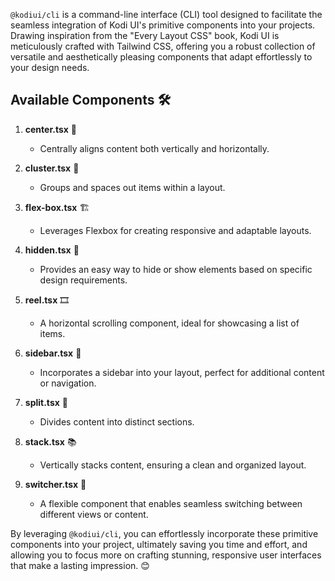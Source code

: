 `@kodiui/cli` is a command-line interface (CLI) tool designed to facilitate the seamless integration of Kodi UI's primitive components into your projects. Drawing inspiration from the "Every Layout CSS" book, Kodi UI is meticulously crafted with Tailwind CSS, offering you a robust collection of versatile and aesthetically pleasing components that adapt effortlessly to your design needs.

## Available Components 🛠

1. **center.tsx** 🎯

   - Centrally aligns content both vertically and horizontally.

2. **cluster.tsx** 🍇

   - Groups and spaces out items within a layout.

3. **flex-box.tsx** 🏗

   - Leverages Flexbox for creating responsive and adaptable layouts.

4. **hidden.tsx** 🙈

   - Provides an easy way to hide or show elements based on specific design requirements.

5. **reel.tsx** 🎞

   - A horizontal scrolling component, ideal for showcasing a list of items.

6. **sidebar.tsx** 📑

   - Incorporates a sidebar into your layout, perfect for additional content or navigation.

7. **split.tsx** 🧩

   - Divides content into distinct sections.

8. **stack.tsx** 📚

   - Vertically stacks content, ensuring a clean and organized layout.

9. **switcher.tsx** 🔀
   - A flexible component that enables seamless switching between different views or content.

By leveraging `@kodiui/cli`, you can effortlessly incorporate these primitive components into your project, ultimately saving you time and effort, and allowing you to focus more on crafting stunning, responsive user interfaces that make a lasting impression. 😊
